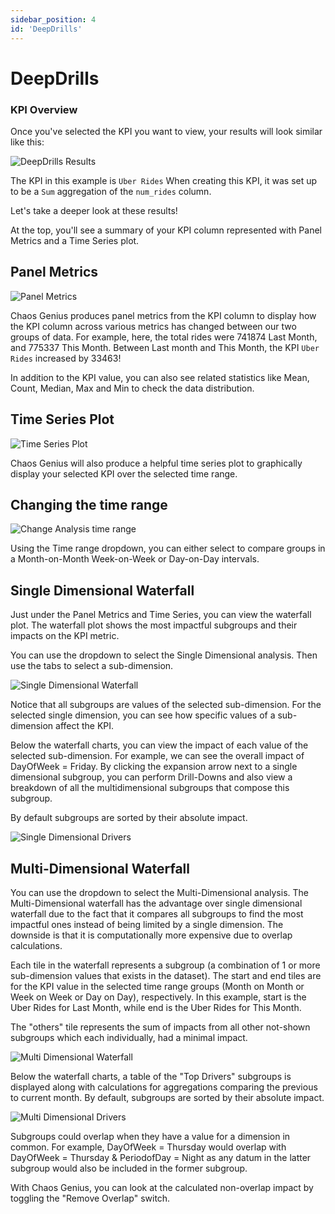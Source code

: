 ```yaml
---
sidebar_position: 4
id: 'DeepDrills'
---
```


# DeepDrills

### KPI Overview

Once you've selected the KPI you want to view, your results will look similar like this:

![DeepDrills Results](/img/kpi-and-dashboard/DeepDrills.png)

The KPI in this example is `Uber Rides` When creating this KPI, it was set up to be a `Sum` aggregation of the `num_rides` column.

Let's take a deeper look at these results!

At the top, you'll see a summary of your KPI column represented with Panel Metrics and a Time Series plot.

## Panel Metrics

![Panel Metrics](/img/kpi-and-dashboard/panel_metrics.png)

Chaos Genius produces panel metrics from the KPI column to display how the KPI column across various metrics has changed between our two groups of data. For example, here, the total rides were 741874 Last Month, and 775337 This Month. Between Last month and This Month, the KPI `Uber Rides` increased by 33463!

In addition to the KPI value, you can also see related statistics like Mean, Count, Median, Max and Min to check the data distribution.

## Time Series Plot

![Time Series Plot](/img/kpi-and-dashboard/time_series.png)

Chaos Genius will also produce a helpful time series plot to graphically display your selected KPI over the selected time range.

## Changing the time range

![Change Analysis time range](/img/kpi-and-dashboard/change_time_range.png)

Using the Time range dropdown, you can either select to compare groups in a Month-on-Month Week-on-Week or Day-on-Day intervals.

## Single Dimensional Waterfall

Just under the Panel Metrics and Time Series, you can view the waterfall plot. The waterfall plot shows the most impactful subgroups and their impacts on the KPI metric.

You can use the dropdown to select the Single Dimensional analysis. Then use the tabs to select a sub-dimension.

![Single Dimensional Waterfall](/img/kpi-and-dashboard/single_dimensional_waterfall.png)

Notice that all subgroups are values of the selected sub-dimension. For the selected single dimension, you can see how specific values of a sub-dimension affect the KPI.

Below the waterfall charts, you can view the impact of each value of the selected sub-dimension. For example, we can see the overall impact of DayOfWeek = Friday. By clicking the expansion arrow next to a single dimensional subgroup, you can perform Drill-Downs and also view a breakdown of all the multidimensional subgroups that compose this subgroup.

By default subgroups are sorted by their absolute impact.

![Single Dimensional Drivers](/img/kpi-and-dashboard/single_dimensional_drivers.png)

## Multi-Dimensional Waterfall

You can use the dropdown to select the Multi-Dimensional analysis. The Multi-Dimensional waterfall has the advantage over single dimensional waterfall due to the fact that it compares all subgroups to find the most impactful ones instead of being limited by a single dimension. The downside is that it is computationally more expensive due to overlap calculations.

Each tile in the waterfall represents a subgroup (a combination of 1 or more sub-dimension values that exists in the dataset). The start and end tiles are for the KPI value in the selected time range groups (Month on Month or Week on Week or Day on Day), respectively. In this example, start is the Uber Rides for Last Month, while end is the Uber Rides for This Month.

The "others" tile represents the sum of impacts from all other not-shown subgroups which each individually, had a minimal impact.

![Multi Dimensional Waterfall](/img/kpi-and-dashboard/multi_dimensional_waterfall.png)

Below the waterfall charts, a table of the "Top Drivers" subgroups is displayed along with calculations for aggregations comparing the previous to current month. By default, subgroups are sorted by their absolute impact.

![Multi Dimensional Drivers](/img/kpi-and-dashboard/multi_dimensional_drivers.png)


Subgroups could overlap when they have a value for a dimension in common. For example, DayOfWeek = Thursday would overlap with DayOfWeek = Thursday & PeriodofDay = Night as any datum in the latter subgroup would also be included in the former subgroup.

With Chaos Genius, you can look at the calculated non-overlap impact by toggling the "Remove Overlap" switch.
